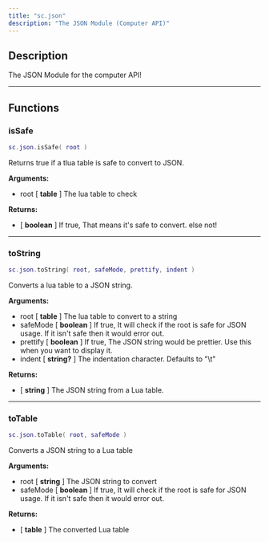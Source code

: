 ```yaml
---
title: "sc.json"
description: "The JSON Module (Computer API)"
---
```


## Description

The JSON Module for the computer API!

---

## Functions

### isSafe

```lua
sc.json.isSafe( root )
```

Returns true if a tlua table is safe to convert to JSON.

**Arguments:**
- root [ **table** ] The lua table to check

**Returns:**
- [ **boolean** ] If true, That means it's safe to convert. else not!

---

### toString

```lua
sc.json.toString( root, safeMode, prettify, indent )
```

Converts a lua table to a JSON string.

**Arguments:**
- root [ **table** ] The lua table to convert to a string
- safeMode [ **boolean** ] If true, It will check if the root is safe for JSON usage. If it isn't safe then it would error out.
- prettify [ **boolean** ] If true, The JSON string would be prettier. Use this when you want to display it.
- indent [ **string?** ] The indentation character. Defaults to "\t"

**Returns:**
- [ **string** ] The JSON string from a Lua table.

---

### toTable

```lua
sc.json.toTable( root, safeMode )
```

Converts a JSON string to a Lua table

**Arguments:**
- root [ **string** ] The JSON string to convert
- safeMode [ **boolean** ] If true, It will check if the root is safe for JSON usage. If it isn't safe then it would error out.

**Returns:**
- [ **table** ] The converted Lua table
